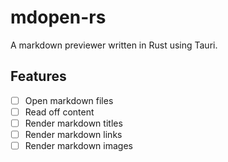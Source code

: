 # mdopen-rs
A markdown previewer written in Rust using Tauri.

## Features
- [ ] Open markdown files
- [ ] Read off content
- [ ] Render markdown titles
- [ ] Render markdown links
- [ ] Render markdown images

